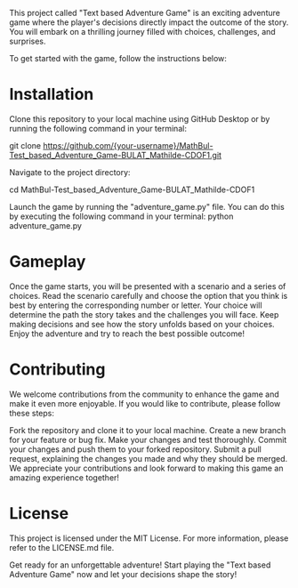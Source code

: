 This project called "Text based Adventure Game" is an exciting adventure game where the player's decisions directly impact the outcome of the story. You will embark on a thrilling journey filled with choices, challenges, and surprises.

To get started with the game, follow the instructions below:

# Installation
Clone this repository to your local machine using GitHub Desktop or by running the following command in your terminal:

git clone https://github.com/{your-username}/MathBul-Test_based_Adventure_Game-BULAT_Mathilde-CDOF1.git

Navigate to the project directory:

cd MathBul-Test_based_Adventure_Game-BULAT_Mathilde-CDOF1

Launch the game by running the "adventure_game.py" file. You can do this by executing the following command in your terminal:
python adventure_game.py

# Gameplay
Once the game starts, you will be presented with a scenario and a series of choices.
Read the scenario carefully and choose the option that you think is best by entering the corresponding number or letter.
Your choice will determine the path the story takes and the challenges you will face.
Keep making decisions and see how the story unfolds based on your choices.
Enjoy the adventure and try to reach the best possible outcome!

# Contributing
We welcome contributions from the community to enhance the game and make it even more enjoyable. If you would like to contribute, please follow these steps:

Fork the repository and clone it to your local machine.
Create a new branch for your feature or bug fix.
Make your changes and test thoroughly.
Commit your changes and push them to your forked repository.
Submit a pull request, explaining the changes you made and why they should be merged.
We appreciate your contributions and look forward to making this game an amazing experience together!

# License
This project is licensed under the MIT License. For more information, please refer to the LICENSE.md file.

Get ready for an unforgettable adventure! Start playing the "Text based Adventure Game" now and let your decisions shape the story!